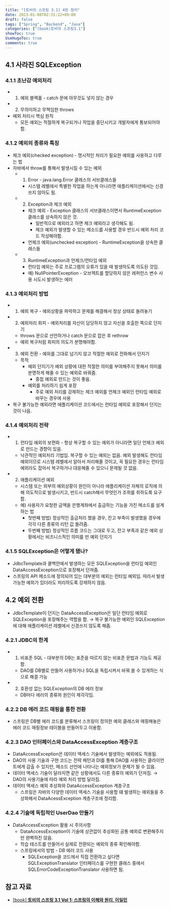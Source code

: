 ```yaml
---
title: "[토비의 스프링 3.1] 4장 정리"
date: 2023-01-08T02:31:22+09:00
draft: false
tags: ["Spring", "Backend", "Java"]
categories: ["(book)토비의 스프링3.1"]
showToc: true
UseHugoToc: true
comments: true
---
```


## 4.1 사라진 SQLException

### 4.1.1 초난감 예외처리

- 1. 예외 블랙홀 - catch 문에 아무것도 넣지 않는 경우
- 2. 무의미하고 무책임한 throws
- 예외 처리시 핵심 원칙
  - 모든 예외는 적절하게 복구되거나 작업을 중단시키고 개발자에게 통보되어야 함.

### 4.1.2 예외의 종류와 특징

- 체크 예외(checked exception) - 명시적인 처리가 필요한 예외를 사용하고 다루는 법
- 자바에서 throw를 통해서 발생시킬 수 있는 예외
  - 1. Error - java.lang.Error 클래스의 서브클래스들
    - 시스템 레벨에서 특별한 작업을 하는게 아니라면 애플리케이션에서는 신경 쓰지 않아도 됨.
  - 2. Exception과 체크 예외
    - 체크 예외 - Exception 클래스의 서브클래스이면서 RuntimeException 클래스를 상속하지 않은 것.
      - 일반적으로 예외라고 하면 체크 예외라고 생각해도 됨.
      - 체크 예외가 발생할 수 있는 메소드를 사용할 경우 반드시 예외 처리 코드 작성해야함.
    - 언체크 예외(unchecked exception) - RuntimeException을 상속한 클래스들
  - 3. RuntimeException과 언체크/런타임 예외
    - 런타임 예외는 주로 프로그램의 오류가 있을 때 발생하도록 의도된 것임.
    - 예) NullPointerException - 오브젝트를 할당하지 않은 레퍼런스 변수 사용 시도시 발생하는 에러

### 4.1.3 예외처리 방법

- 1. 예외 복구 - 예외상황을 파악하고 문제를 해결해서 정상 상태로 돌려놓기
- 2. 예외처리 회피 - 예외처리를 자신이 담당하지 않고 자신을 호출한 쪽으로 던지기
  - throws 문으로 선언하거나 catch 문으로 잡은 후 rethrow
  - 예외 복구처럼 회피의 의도가 분명해야함.
- 3. 예외 전환 - 예외를 그대로 넘기지 않고 적절한 예외로 전화해서 던지기
  - 목적
    - 예외 던지기가 예외 상황에 대한 적절한 의미를 부여해주지 못해서 의미를 분명하게 해줄 수 있는 예외로 바꿔줌.
      - 중첩 예외로 만드는 것이 좋음.
    - 예외를 처리하기 쉽게 포장
      - 주로 예외 처리를 강제하는 체크 예외를 언체크 예외인 런타임 예외로 바꾸는 경우에 사용
- 복구 불가능한 예외라면 애플리케이션 코드에서는 런타임 예외로 포장해서 던지는 것이 나음.

### 4.1.4 예외처리 전략

- 1. 런타임 예외의 보편화 - 항상 복구할 수 있는 예외가 아니라면 일단 언체크 예외로 만드는 경향이 있음.
  - 낙관적인 예외처리 기법임. 복구할 수 있는 예외는 없음. 예외 발생해도 런타임 예외이므로 시스템 레벨에서 알아서 처리해줄 것이고, 꼭 필요한 경우는 런타임 예외라도 잡아서 복구하거나 대응해줄 수 있으니 문제될 것 없음.
- 2. 애플리케이션 예외
  - 시스템 또는 외부의 예외상황이 원인이 아니라 애플리케이션 자체의 로직에 의해 의도적으로 발생시키고, 반드시 catch해서 무엇인가 조취를 취하도록 요구함.
  - 예) 사용자가 요청한 금액을 은행계좌에서 출금하는 기능을 가진 메소드를 설계하는 법
    - 첫번째 방법) 정상적인 출금처리 했을 경우, 잔고 부족이 발생했을 경우에 각각 다른 종류의 리턴 값 돌려줌.
    - 두번째 방법) 정상적인 흐름 코드는 그대로 두고, 잔고 부족과 같은 예외 상황에서는 비즈니스적인 의미를 띤 예외 던지기

### 4.1.5 SQLException은 어떻게 됐나?

- JdbcTemplate과 콜백안에서 발생하는 모든 SQLException을 런타임 예외인 DataAccessException으로 포장해서 던져줌.
- 스프링의 API 메소드에 정의되어 있는 대부분의 예외는 런타임 예외임. 따라서 발생 가능한 예외가 있더라도 처리하도록 강제하지 않음.

## 4.2 예외 전환

- JdbcTemplate이 던지는 DataAccessException은 일단 런타임 예외로 SQLException을 포장해주는 역할을 함.
  → 복구 불가능한 예외인 SQLException에 대해 애플리케이션 레벨에서 신경쓰지 않도록 해줌.

### 4.2.1 JDBC의 한계

- 1. 비표준 SQL - 대부분의 DB는 표준을 따르지 않는 비표준 문법과 기능도 제공함.
  - DAO를 DB별로 만들어 사용하거나 SQL을 독립시켜서 바꿔 쓸 수 있게하는 식으로 해결 가능
- 2. 호환성 없는 SQLException의 DB 에러 정보
  - DB마다 에러의 종류와 원인이 제각각임.

### 4.2.2 DB 에러 코드 매핑을 통한 전환

- 스프링은 DB별 에러 코드를 분류해서 스프링이 정의한 예외 클래스와 매핑해놓은 에러 코드 매핑정보 테이블을 만들어두고 이용함.

### 4.2.3 DAO 인터페이스와 DataAccessException 계층구조

- DataAccessException은 데이터 엑세스 기술에서 발생하는 예외에도 적용됨.
- DAO의 사용 기술과 구현 코드는 전략 패턴과 DI를 통해 DAO를 사용하는 클라이언트에게 감출 수 있지만, 메소드 선언에 나타나는 예외정보가 문제가 될 수 있음.
- 데이터 액세스 기술이 달라지면 같은 상황에서도 다른 종류의 예외가 던져짐. → DAO의 사용기술에 따라 예외 처리 방법 달라짐.
- 데이터 액세스 예외 추상화와 DataAccessException 계층구조
  - 스프링은 자바의 다양한 데이터 액세스 기술을 사용할 떄 발생하는 예외들을 추상화해서 DataAcessException 계층구조에 정리함.

### 4.2.4 기술에 독립적인 UserDao 만들기

- DataAccessException 활용 시 주의사항
  - DataAccessException이 기술에 상관없이 추상화된 공통 예외로 변환해주지만 완벽하진 않음.
  - 학습 테스트를 만들어서 실제로 전환되는 예외의 종류 확인해야함.
  - 스프링에서의 방법 - DB 에러 코드 사용
    - SQLException을 코드에서 직접 전환하고 싶다면 SQLExceptionTranslator 인터페이스를 구현한 클래스 중에서 SQLErrorCodeExceptionTranslator 사용하면 됨.

## 참고 자료

- [[book] **토비의 스프링 3.1 Vol 1: 스프링의 이해와 원리, 이일민**](https://product.kyobobook.co.kr/detail/S000000935358)
